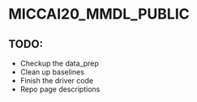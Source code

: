 # MICCAI20_MMDL_PUBLIC
## TODO:
* Checkup the data_prep
* Clean up baselines
* Finish the driver code
* Repo page descriptions
